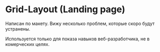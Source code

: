 # Grid-Layout (Landing page)

Написан по макету. Вижу несколько проблем, которые скоро будут устранены.

Используется только для показа навыков веб-разработчика, не в комерческих целях.
